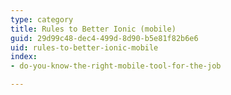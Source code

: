 ```yaml
---
type: category
title: Rules to Better Ionic (mobile)
guid: 29d99c48-dec4-499d-8d90-b5e81f82b6e6
uid: rules-to-better-ionic-mobile
index:
- do-you-know-the-right-mobile-tool-for-the-job

---
```

<p>​​​​​<br></p>


